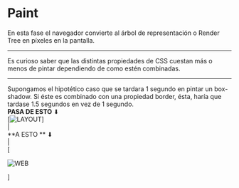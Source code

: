 # Paint

En esta fase el navegador convierte al árbol de representación o Render Tree en píxeles en la pantalla.

---

Es curioso saber que las distintas propiedades de CSS cuestan más o menos de pintar dependiendo de como estén combinadas.  

--- 

Supongamos el hipotético caso que se tardara 1 segundo en pintar un box-shadow. Si éste es combinado con una propiedad border, ésta, haría que tardase 1.5 segundos en vez de 1 segundo.    
**PASA DE ESTO** ⬇   
[![LAYOUT](https://media.giphy.com/media/QtuJnm4wlMv50boNvo/giphy.gif)]  
|  
\*\*A ESTO \*\* ⬇  
|  
\[

![WEB](https://media.giphy.com/media/nHqXorfEgeLlum2cf5/giphy.gif)

\]